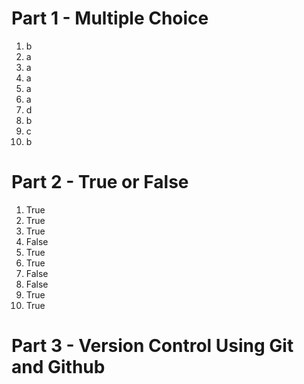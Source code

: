 # Part 1 - Multiple Choice

1. b
2. a
3. a
4. a
5. a
6. a
7. d
8. b
9. c
10. b

# Part 2 - True or False

1. True
2. True
3. True
4. False
5. True
6. True
7. False
8. False
9. True
10. True

# Part 3 - Version Control Using Git and Github

